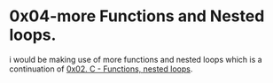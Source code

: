# 0x04-more Functions and  Nested loops.
i would be making use of more functions and nested loops which is a continuation of [0x02. C - Functions, nested loops](https://github.com/ConquerorCletus/alx-low_level_programming/tree/master/0x02-functions_nested_loops).

